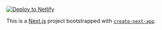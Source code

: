 <a href="https://app.netlify.com/start/deploy?repository=https://github.com/shadowtime2000/dev-blog"><img src="https://www.netlify.com/img/deploy/button.svg" alt="Deploy to Netlify"></a><br/>

This is a [Next.js](https://nextjs.org/) project bootstrapped with [`create-next-app`](https://github.com/vercel/next.js/tree/canary/packages/create-next-app).